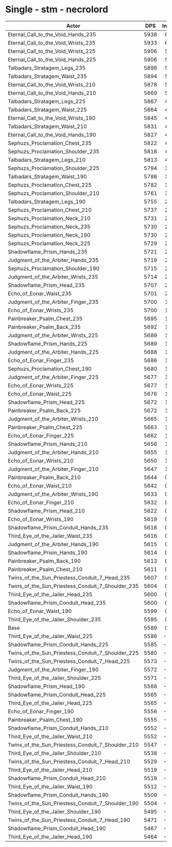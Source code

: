 # Single - stm - necrolord
| Actor | DPS | Increase |
|---|:---:|:---:|
|Eternal_Call_to_the_Void_Hands_235|5938|6.24%|
|Eternal_Call_to_the_Void_Wrists_235|5933|6.15%|
|Eternal_Call_to_the_Void_Wrists_225|5906|5.66%|
|Eternal_Call_to_the_Void_Hands_225|5906|5.66%|
|Talbadars_Stratagem_Legs_235|5898|5.53%|
|Talbadars_Stratagem_Waist_235|5894|5.44%|
|Eternal_Call_to_the_Void_Wrists_210|5878|5.17%|
|Eternal_Call_to_the_Void_Hands_210|5869|5.00%|
|Talbadars_Stratagem_Legs_225|5867|4.98%|
|Talbadars_Stratagem_Waist_225|5864|4.92%|
|Eternal_Call_to_the_Void_Wrists_190|5845|4.58%|
|Talbadars_Stratagem_Waist_210|5831|4.32%|
|Eternal_Call_to_the_Void_Hands_190|5827|4.26%|
|Sephuzs_Proclamation_Chest_235|5822|4.16%|
|Sephuzs_Proclamation_Shoulder_235|5818|4.10%|
|Talbadars_Stratagem_Legs_210|5813|4.00%|
|Sephuzs_Proclamation_Shoulder_225|5794|3.65%|
|Talbadars_Stratagem_Waist_190|5788|3.55%|
|Sephuzs_Proclamation_Chest_225|5782|3.45%|
|Sephuzs_Proclamation_Shoulder_210|5761|3.07%|
|Talbadars_Stratagem_Legs_190|5755|2.96%|
|Sephuzs_Proclamation_Chest_210|5737|2.64%|
|Sephuzs_Proclamation_Neck_210|5731|2.54%|
|Sephuzs_Proclamation_Neck_235|5730|2.52%|
|Sephuzs_Proclamation_Neck_190|5730|2.51%|
|Sephuzs_Proclamation_Neck_225|5729|2.50%|
|Shadowflame_Prism_Hands_235|5721|2.36%|
|Judgment_of_the_Arbiter_Hands_235|5719|2.33%|
|Sephuzs_Proclamation_Shoulder_190|5715|2.26%|
|Judgment_of_the_Arbiter_Wrists_235|5714|2.23%|
|Shadowflame_Prism_Head_235|5707|2.10%|
|Echo_of_Eonar_Waist_235|5701|2.00%|
|Judgment_of_the_Arbiter_Finger_235|5700|1.99%|
|Echo_of_Eonar_Wrists_235|5700|1.98%|
|Painbreaker_Psalm_Chest_235|5695|1.90%|
|Painbreaker_Psalm_Back_235|5692|1.84%|
|Judgment_of_the_Arbiter_Wrists_225|5689|1.79%|
|Shadowflame_Prism_Hands_225|5689|1.79%|
|Judgment_of_the_Arbiter_Hands_225|5688|1.76%|
|Echo_of_Eonar_Finger_235|5686|1.72%|
|Sephuzs_Proclamation_Chest_190|5680|1.63%|
|Judgment_of_the_Arbiter_Finger_225|5677|1.58%|
|Echo_of_Eonar_Wrists_225|5677|1.57%|
|Echo_of_Eonar_Waist_225|5676|1.55%|
|Shadowflame_Prism_Head_225|5672|1.48%|
|Painbreaker_Psalm_Back_225|5672|1.47%|
|Judgment_of_the_Arbiter_Wrists_210|5665|1.36%|
|Painbreaker_Psalm_Chest_225|5663|1.31%|
|Echo_of_Eonar_Finger_225|5662|1.31%|
|Shadowflame_Prism_Hands_210|5656|1.20%|
|Judgment_of_the_Arbiter_Hands_210|5655|1.18%|
|Echo_of_Eonar_Wrists_210|5650|1.09%|
|Judgment_of_the_Arbiter_Finger_210|5647|1.04%|
|Painbreaker_Psalm_Back_210|5644|0.98%|
|Echo_of_Eonar_Waist_210|5642|0.94%|
|Judgment_of_the_Arbiter_Wrists_190|5633|0.78%|
|Echo_of_Eonar_Finger_210|5632|0.77%|
|Shadowflame_Prism_Head_210|5622|0.59%|
|Echo_of_Eonar_Wrists_190|5619|0.53%|
|Shadowflame_Prism_Conduit_Hands_235|5618|0.51%|
|Third_Eye_of_the_Jailer_Waist_235|5616|0.47%|
|Judgment_of_the_Arbiter_Hands_190|5615|0.45%|
|Shadowflame_Prism_Hands_190|5614|0.45%|
|Painbreaker_Psalm_Back_190|5613|0.42%|
|Painbreaker_Psalm_Chest_210|5611|0.40%|
|Twins_of_the_Sun_Priestess_Conduit_7_Head_235|5607|0.31%|
|Twins_of_the_Sun_Priestess_Conduit_7_Shoulder_235|5604|0.26%|
|Third_Eye_of_the_Jailer_Head_235|5600|0.20%|
|Shadowflame_Prism_Conduit_Head_235|5600|0.18%|
|Echo_of_Eonar_Waist_190|5599|0.17%|
|Third_Eye_of_the_Jailer_Shoulder_235|5595|0.09%|
|Base|5589|0.00%|
|Third_Eye_of_the_Jailer_Waist_225|5586|-0.06%|
|Shadowflame_Prism_Conduit_Hands_225|5585|-0.08%|
|Twins_of_the_Sun_Priestess_Conduit_7_Shoulder_225|5580|-0.17%|
|Twins_of_the_Sun_Priestess_Conduit_7_Head_225|5573|-0.28%|
|Judgment_of_the_Arbiter_Finger_190|5572|-0.32%|
|Third_Eye_of_the_Jailer_Shoulder_225|5571|-0.33%|
|Shadowflame_Prism_Head_190|5568|-0.39%|
|Shadowflame_Prism_Conduit_Head_225|5565|-0.43%|
|Third_Eye_of_the_Jailer_Head_225|5565|-0.44%|
|Echo_of_Eonar_Finger_190|5556|-0.59%|
|Painbreaker_Psalm_Chest_190|5555|-0.62%|
|Shadowflame_Prism_Conduit_Hands_210|5552|-0.66%|
|Third_Eye_of_the_Jailer_Waist_210|5552|-0.67%|
|Twins_of_the_Sun_Priestess_Conduit_7_Shoulder_210|5547|-0.75%|
|Third_Eye_of_the_Jailer_Shoulder_210|5538|-0.92%|
|Twins_of_the_Sun_Priestess_Conduit_7_Head_210|5529|-1.08%|
|Third_Eye_of_the_Jailer_Head_210|5519|-1.26%|
|Shadowflame_Prism_Conduit_Head_210|5519|-1.26%|
|Third_Eye_of_the_Jailer_Waist_190|5512|-1.38%|
|Shadowflame_Prism_Conduit_Hands_190|5509|-1.44%|
|Twins_of_the_Sun_Priestess_Conduit_7_Shoulder_190|5504|-1.52%|
|Third_Eye_of_the_Jailer_Shoulder_190|5495|-1.68%|
|Twins_of_the_Sun_Priestess_Conduit_7_Head_190|5471|-2.12%|
|Shadowflame_Prism_Conduit_Head_190|5467|-2.19%|
|Third_Eye_of_the_Jailer_Head_190|5464|-2.24%|
